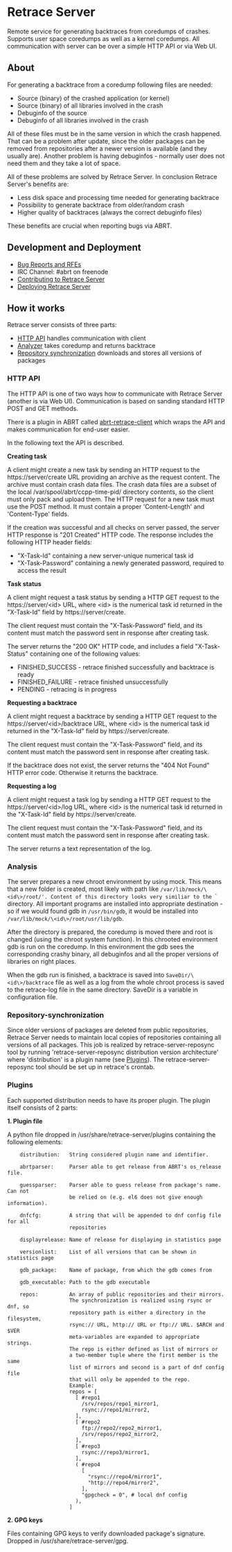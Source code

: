 # Retrace Server

Remote service for generating backtraces from coredumps of crashes. Supports
user space coredumps as well as a kernel coredumps. All communication with
server can be over a simple HTTP API or via Web UI.

## About
For generating a backtrace from a coredump following files are needed:
* Source (binary) of the crashed application (or kernel)
* Source (binary) of all libraries involved in the crash
* Debuginfo of the source
* Debuginfo of all libraries involved in the crash

All of these files must be in the same version in which the crash happened.
That can be a problem after update, since the older packages can be removed
from repositories after a newer version is available (and they usually are).
Another problem is having debuginfos - normally user does not need them and
they take a lot of space.

All of these problems are solved by Retrace Server. In conclusion Retrace Server's
benefits are:
* Less disk space and processing time needed for generating backtrace
* Possibility to generate backtrace from older/random crash
* Higher quality of backtraces (always the correct debuginfo files)

These benefits are crucial when reporting bugs via ABRT.

## Development and Deployment
* [Bug Reports and RFEs](https://github.com/abrt/retrace-server/issues)
* IRC Channel: #abrt on freenode
* [Contributing to Retrace Server](CONTRIBUTING.md)
* [Deploying Retrace Server](DEPLOYING.md)

## How it works
Retrace server consists of three parts:
* [HTTP API](#http-api) handles communication with client
* [Analyzer](#analysis) takes coredump and returns backtrace
* [Repository synchronization](#repository-synchronization) downloads and
stores all versions of packages

### HTTP API
The HTTP API is one of two ways how to communicate with Retrace Server (another
 is via Web UI). Communication is based on sanding standard HTTP POST and GET methods.

There is a plugin in ABRT called [abrt-retrace-client](https://github.com/abrt/abrt/blob/master/src/plugins/abrt-retrace-client.c)
 which wraps the API and makes communication for end-user easier.

In the following text the API is described.

**Creating task**

A client might create a new task by sending an HTTP request to the
https://server/create URL providing an archive as the request content.
The archive must contain crash data files. The crash data files are a subset
of the local /var/spool/abrt/ccpp-time-pid/ directory contents, so the client
must only pack and upload them. The HTTP request for a new task must use the
POST method. It must contain a proper 'Content-Length' and 'Content-Type'
fields.

If the creation was successful and all checks on server passed, the server
HTTP response is "201 Created" HTTP code. The response includes the following
HTTP header fields:
* "X-Task-Id" containing a new server-unique numerical task id
* "X-Task-Password" containing a newly generated password, required to access
the result

**Task status**

A client might request a task status by sending a HTTP GET request to the
https://server/\<id\> URL, where \<id\> is the numerical task id returned in the
"X-Task-Id" field by https://server/create.

The client request must contain the "X-Task-Password" field, and its content
must match the password sent in response after creating task.

The server returns the "200 OK" HTTP code, and includes a field
"X-Task-Status" containing one of the following values:
* FINISHED_SUCCESS - retrace finished successfully and backtrace is ready
* FINISHED_FAILURE - retrace finished unsuccessfully
* PENDING - retracing is in progress

**Requesting a backtrace**

A client might request a backtrace by sending a HTTP GET request to the
https://server/\<id\>/backtrace URL, where \<id\> is the numerical task id
returned in the "X-Task-Id" field by https://server/create.

The client request must contain the "X-Task-Password" field, and its
content must match the password sent in response after creating task.

If the backtrace does not exist, the server returns the "404 Not Found" HTTP
error code.  Otherwise it returns the backtrace.

**Requesting a log**

A client might request a task log by sending a HTTP GET request to the
https://server/\<id\>/log URL, where \<id\> is the numerical task id
returned in the "X-Task-Id" field by https://server/create.

The client request must contain the "X-Task-Password" field, and its
content must match the password sent in response after creating task.

The server returns a text representation of the log.

### Analysis

The server prepares a new chroot environment by using mock. This means that
a new folder is created, most likely with path like `/var/lib/mock/\<id\>/root/'.
Content of this directory looks very similiar to the `\` directory. All important
programs are installed into appropriate destination - so if we would found
gdb in `/usr/bin/gdb`, it would be installed into `/var/lib/mock/\<id\>/root/usr/lib/gdb`.

After the directory is prepared, the coredump is moved there and
root is changed (using the chroot system function). In this chrooted environment
gdb is run on the coredump. In this environment the gdb sees the corresponding
crashy binary, all debuginfos and all the proper versions of libraries on
right places.

When the gdb run is finished, a backtrace is saved into
`SaveDir/\<id\>/backtrace` file as well as a log from the whole
chroot process is saved to the retrace-log file in the same directory. SaveDir
is a variable in configuration file.

### Repository-synchronization
Since older versions of packages are deleted from public repositories,
Retrace Server needs to maintain local copies of repositories containing all
versions of all packages. This job is realized by retrace-server-reposync tool
by running 'retrace-server-reposync distribution version architecture' where
'distribution' is a plugin name (see [Plugins](#plugins)). The
retrace-server-reposync tool should be set up in retrace's crontab.

### Plugins

Each supported distribution needs to have its proper plugin. The plugin
itself consists of 2 parts:

**1. Plugin file**

A python file dropped in /usr/share/retrace-server/plugins containing the
following elements:

        distribution:   String considered plugin name and identifier.

        abrtparser:     Parser able to get release from ABRT's os_release file.

        guessparser:    Parser able to guess release from package's name. Can not
                        be relied on (e.g. el6 does not give enough information).

        dnfcfg:         A string that will be appended to dnf config file for all
                        repositories

        displayrelease: Name of release for displaying in statistics page

        versionlist:    List of all versions that can be shown in statistics page

        gdb_package:    Name of package, from which the gdb comes from

        gdb_executable: Path to the gdb executable

        repos:          An array of public repositories and their mirrors.
                        The synchronization is realized using rsync or dnf, so
                        repository path is either a directory in the filesystem,
                        rsync:// URL, http:// URL or ftp:// URL. $ARCH and $VER
                        meta-variables are expanded to appropriate strings.
                        The repo is either defined as list of mirrors or
                        a two-member tuple where the first member is the same
                        list of mirrors and second is a part of dnf config file
                        that will only be appended to the repo.
                        Example:
                        repos = [
                          [ #repo1
                            /srv/repos/repo1_mirror1,
                            rsync://repo1/mirror2,
                          ],
                          [ #repo2
                            ftp://repo2/repo2_mirror1,
                            /srv/repos/repo2_mirror2,
                          ],
                          [ #repo3
                            rsync://repo3/mirror1,
                          ],
                          ( #repo4
                            [
                              "rsync://repo4/mirror1",
                              "http://repo4/mirror2",
                            ],
                            "gpgcheck = 0", # local dnf config
                          ),
                        ]

**2. GPG keys**

Files containing GPG keys to verify downloaded package's signature. Dropped in
/usr/share/retrace-server/gpg.

